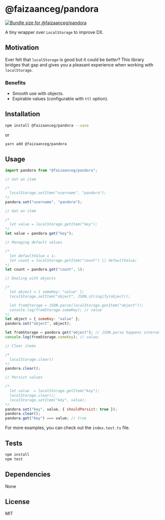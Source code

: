 # @faizaanceg/pandora
<a href="https://pkg-size.dev/@faizaanceg/pandora"><img src="https://pkg-size.dev/badge/bundle/1075" title="Bundle size for @faizaanceg/pandora"></a>

A tiny wrapper over `LocalStorage` to improve DX.

## Motivation

Ever felt that `localStorage` is good but it could be _better_? This library bridges that gap and gives you a pleasant experience when working with `localStorage`.

### Benefits

- Smooth use with objects.
- Expirable values (configurable with `ttl` option).

## Installation

```sh
npm install @faizaanceg/pandora --save
```

or

```sh
yarn add @faizaanceg/pandora
```

## Usage

```js
import pandora from "@faizaanceg/pandora";

// Set an item

/*
  localStorage.setItem("username", "pandora");
*/
pandora.set("username", "pandora");

// Get an item

/*
  let value = localStorage.getItem("key");
*/
let value = pandora.get("key");

// Managing default values

/*
  let defaultValue = 1;
  let count = localStorage.getItem("count") || defaultValue;
*/
let count = pandora.get("count", 1);

// Dealing with objects

/*
  let object = { someKey: "value" };
  localStorage.setItem("object", JSON.stringify(object));

  let fromStorage = JSON.parse(localStorage.getItem("object"));
  console.log(fromStorage.someKey); // value
*/
let object = { someKey: "value" };
pandora.set("object", object);

let fromStorage = pandora.get("object"); // JSON.parse happens internally
console.log(fromStorage.someKey); // value;

// Clear items

/*
  localStorage.clear()
*/
pandora.clear();

// Persist values

/*
  let value  = localStorage.getItem("key");
  localStorage.clear();
  localStorage.setItem("key", value);
*/
pandora.set("key", value, { shouldPersist: true });
pandora.clear();
pandora.get("key") === value; // true

```

For more examples, you can check out the `index.test.ts` file.

## Tests

```sh
npm install
npm test
```

## Dependencies

None

## License

MIT
